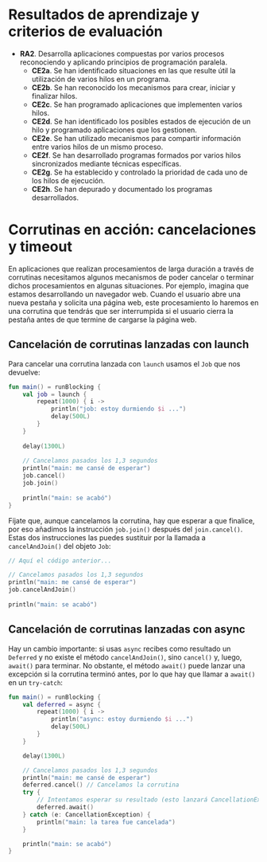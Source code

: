 # Resultados de aprendizaje y criterios de evaluación

- **RA2**. Desarrolla aplicaciones compuestas por varios procesos reconociendo y aplicando principios de programación paralela.
  - **CE2a**. Se han identificado situaciones en las que resulte útil la utilización de varios hilos en un programa.
  - **CE2b**. Se han reconocido los mecanismos para crear, iniciar y finalizar hilos.
  - **CE2c**. Se han programado aplicaciones que implementen varios hilos.
  - **CE2d**. Se han identificado los posibles estados de ejecución de un hilo y programado aplicaciones que los gestionen.
  - **CE2e**. Se han utilizado mecanismos para compartir información entre varios hilos de un mismo proceso.
  - **CE2f**. Se han desarrollado programas formados por varios hilos sincronizados mediante técnicas específicas.
  - **CE2g**. Se ha establecido y controlado la prioridad de cada uno de los hilos de ejecución.
  - **CE2h**. Se han depurado y documentado los programas desarrollados.

# Corrutinas en acción: cancelaciones y timeout

En aplicaciones que realizan procesamientos de larga duración a través de corrutinas necesitamos algunos mecanismos de poder cancelar o terminar dichos procesamientos en algunas situaciones. Por ejemplo, imagina que estamos desarrollando un navegador web. Cuando el usuario abre una nueva pestaña y solicita una página web, este procesamiento lo haremos en una corrutina que tendrás que ser interrumpida si el usuario cierra la pestaña antes de que termine de cargarse la página web.

## Cancelación de corrutinas lanzadas con launch

Para cancelar una corrutina lanzada con `launch` usamos el `Job` que nos devuelve:

```kotlin
fun main() = runBlocking {
    val job = launch {
        repeat(1000) { i ->
            println("job: estoy durmiendo $i ...")
            delay(500L)
        }
    }
    
    delay(1300L)
    
    // Cancelamos pasados los 1,3 segundos
    println("main: me cansé de esperar")
    job.cancel()
    job.join()
    
    println("main: se acabó")
}
```

Fíjate que, aunque cancelamos la corrutina, hay que esperar a que finalice, por eso añadimos la instrucción `job.join()` después del `join.cancel()`. Estas dos instrucciones las puedes sustituir por la llamada a `cancelAndJoin()` del objeto `Job`:

```kotlin
// Aquí el código anterior...

// Cancelamos pasados los 1,3 segundos
println("main: me cansé de esperar")
job.cancelAndJoin()
    
println("main: se acabó")
```

## Cancelación de corrutinas lanzadas con async

Hay un cambio importante: si usas `async` recibes como resultado un `Deferred` y no existe el método `cancelAndJoin()`, sino `cancel()` y, luego, `await()` para terminar. No obstante, el método `await()` puede lanzar una excepción si la corrutina terminó antes, por lo que hay que llamar a `await()` en un `try-catch`:

```kotlin
fun main() = runBlocking {
    val deferred = async {
        repeat(1000) { i ->
            println("async: estoy durmiendo $i ...")
            delay(500L)
        }
    }

    delay(1300L)

    // Cancelamos pasados los 1,3 segundos
    println("main: me cansé de esperar")
    deferred.cancel() // Cancelamos la corrutina
    try {
        // Intentamos esperar su resultado (esto lanzará CancellationException si se canceló)
        deferred.await()
    } catch (e: CancellationException) {
        println("main: la tarea fue cancelada")
    }

    println("main: se acabó")
}

```

